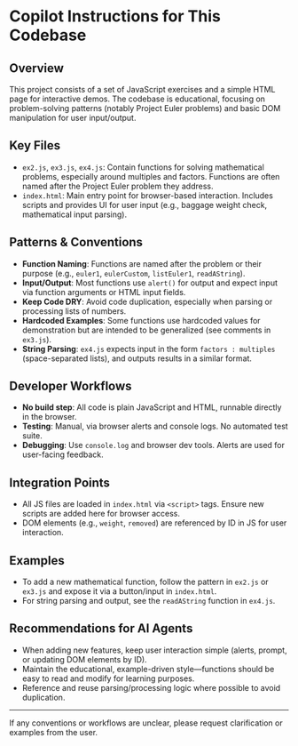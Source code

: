 # Copilot Instructions for This Codebase

## Overview
This project consists of a set of JavaScript exercises and a simple HTML page for interactive demos. The codebase is educational, focusing on problem-solving patterns (notably Project Euler problems) and basic DOM manipulation for user input/output.

## Key Files
- `ex2.js`, `ex3.js`, `ex4.js`: Contain functions for solving mathematical problems, especially around multiples and factors. Functions are often named after the Project Euler problem they address.
- `index.html`: Main entry point for browser-based interaction. Includes scripts and provides UI for user input (e.g., baggage weight check, mathematical input parsing).

## Patterns & Conventions
- **Function Naming**: Functions are named after the problem or their purpose (e.g., `euler1`, `eulerCustom`, `listEuler1`, `readAString`).
- **Input/Output**: Most functions use `alert()` for output and expect input via function arguments or HTML input fields.
- **Keep Code DRY**: Avoid code duplication, especially when parsing or processing lists of numbers.
- **Hardcoded Examples**: Some functions use hardcoded values for demonstration but are intended to be generalized (see comments in `ex3.js`).
- **String Parsing**: `ex4.js` expects input in the form `factors : multiples` (space-separated lists), and outputs results in a similar format.

## Developer Workflows
- **No build step**: All code is plain JavaScript and HTML, runnable directly in the browser.
- **Testing**: Manual, via browser alerts and console logs. No automated test suite.
- **Debugging**: Use `console.log` and browser dev tools. Alerts are used for user-facing feedback.

## Integration Points
- All JS files are loaded in `index.html` via `<script>` tags. Ensure new scripts are added here for browser access.
- DOM elements (e.g., `weight`, `removed`) are referenced by ID in JS for user interaction.

## Examples
- To add a new mathematical function, follow the pattern in `ex2.js` or `ex3.js` and expose it via a button/input in `index.html`.
- For string parsing and output, see the `readAString` function in `ex4.js`.

## Recommendations for AI Agents
- When adding new features, keep user interaction simple (alerts, prompt, or updating DOM elements by ID).
- Maintain the educational, example-driven style—functions should be easy to read and modify for learning purposes.
- Reference and reuse parsing/processing logic where possible to avoid duplication.

---
If any conventions or workflows are unclear, please request clarification or examples from the user.
